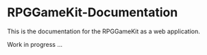 # RPGGameKit-Documentation

This is the documentation for the RPGGameKit as a web application.

Work in progress ...
